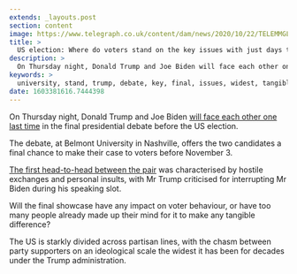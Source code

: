 ```yaml
--- 
extends: _layouts.post 
section: content 
image: https://www.telegraph.co.uk/content/dam/news/2020/10/22/TELEMMGLPICT000242536794_trans_NvBQzQNjv4BqCyK7SmJ9bNLr3nCI1akZe1d3gdGHYcqu2asch78RcDo.jpeg?impolicy=logo-overlay 
title: > 
  US election: Where do voters stand on the key issues with just days to go? 
description: > 
  On Thursday night, Donald Trump and Joe Biden will face each other one last time in the final presidential debate before the US election.The debate, at Belmont University in Nashville, offers the two candidates a final chance to make their case to voters before November 3.The first head-to-head between the pair was characterised by hostile exchanges and personal insults, with Mr Trump criticised for interrupting Mr Biden during his speaking slot.Will the final showcase have any impact on voter behaviour, or have too many people already made up their mind for it to make any tangible difference?The US is starkly divided across partisan lines, with the chasm between party supporters on an ideological scale the widest it has been for decades under the Trump administration. 
keywords: > 
  university, stand, trump, debate, key, final, issues, widest, tangible, voter, days, mr, biden, election, voters 
date: 1603381616.7444398 
--- 
```

<div><p>On Thursday night, Donald Trump and Joe Biden <a href="https://www.telegraph.co.uk/news/2020/10/21/five-things-watch-final-us-presidential-debate/">will face each other one last time</a> in the final presidential debate before the US election.</p>
<p>The debate, at Belmont University in Nashville, offers the two candidates a final chance to make their case to voters before November 3.&#160;</p>
<p><a href="https://www.telegraph.co.uk/news/2020/09/30/election-debate-live-donald-trump-joe-biden-latest-us-2020-president/">The first head-to-head between the pair</a> was characterised by hostile exchanges and personal insults, with Mr Trump criticised for interrupting Mr Biden during his speaking slot.&#160;</p>
<p>Will the final showcase have any impact on voter behaviour, or have too many people already made up their mind for it to make any tangible difference?</p>
<p>The US is starkly divided across partisan lines, with the chasm between party supporters on an ideological scale the widest it has been for decades under the Trump&#160;administration.</p>
</div>
